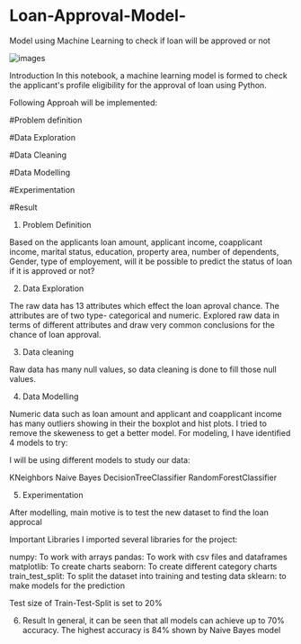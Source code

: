 # Loan-Approval-Model-
Model using Machine Learning to check if loan will be approved or not

![images](https://github.com/10guptapallavi/Loan-Approval-Model-/assets/157853035/e71fb7a6-7a26-48ec-88a3-1e73c0ddeaad)

Introduction
In this notebook, a machine learning model is formed to check the applicant's profile eligibility for the approval of loan using Python.

Following Approah will be implemented:

#Problem definition

#Data Exploration

#Data Cleaning

#Data Modelling

#Experimentation

#Result

1. Problem Definition
   
Based on the applicants loan amount, applicant income, coapplicant income, marital status, education, property area, number of dependents, Gender, type of employement, will it be possible to predict the status of loan if it is approved or not?

2. Data Exploration
   
The raw data has 13 attributes which effect the loan aproval chance. The attributes are of two type- categorical and numeric. Explored raw data in terms of different attributes and draw very common conclusions for the chance of loan approval.

3. Data cleaning
   
Raw data has many null values, so data cleaning is done to fill those null values.

4. Data Modelling

Numeric data such as loan amount and applicant and coapplicant income has many outliers showing in their the boxplot and hist plots. I tried to remove the skeweness to get a better model. For modeling, I have identified 4 models to try:

I will be using different models to study our data:

KNeighbors
Naive Bayes
DecisionTreeClassifier
RandomForestClassifier

5. Experimentation
   
After modelling, main motive is to test the new dataset to find the loan approcal 


Important Libraries
I imported several libraries for the project:

numpy: To work with arrays
pandas: To work with csv files and dataframes
matplotlib: To create charts
seaborn: To create different category charts
train_test_split: To split the dataset into training and testing data
sklearn: to make models for the prediction

Test size of Train-Test-Split is set to 20%

6. Result
In general, it can be seen that all models can achieve up to 70% accuracy. The highest accuracy is 84% shown by Naive Bayes model


   
